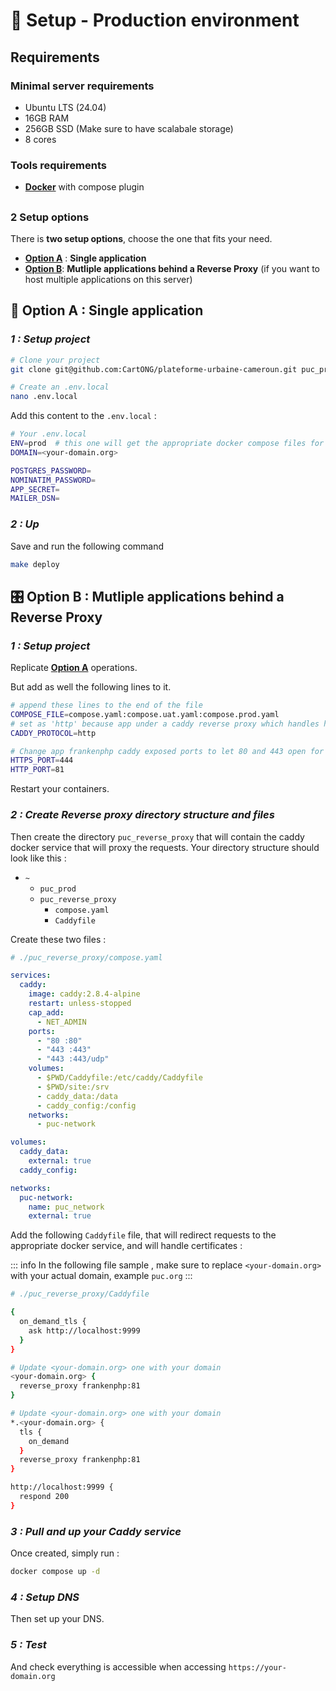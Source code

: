 # 🚀 Setup - Production environment

## Requirements

### Minimal server requirements
-  Ubuntu LTS (24.04)
-  16GB RAM
-  256GB SSD (Make sure to have scalabale storage)
-  8 cores

### Tools requirements
- [**Docker**](https://docs.docker.com/desktop/) with compose plugin

##
### 2 Setup options

There is **two setup options**, choose the one that fits your need.
- [**Option A**](#🚀-option-a-single-application) : **Single application**
- [**Option B**](#🎛️-option-b-mutliple-applications-behind-a-reverse-proxy): **Mutliple applications behind a Reverse Proxy** (if you want to host multiple applications on this server)

## 🚀 Option A : Single application

### *1 : Setup project*

``` bash
# Clone your project
git clone git@github.com:CartONG/plateforme-urbaine-cameroun.git puc_prod && cd puc_prod

# Create an .env.local
nano .env.local
```

Add this content to the `.env.local` :

``` bash
# Your .env.local
ENV=prod  # this one will get the appropriate docker compose files for the setup 
DOMAIN=<your-domain.org>

POSTGRES_PASSWORD=
NOMINATIM_PASSWORD=
APP_SECRET=
MAILER_DSN=
```

### *2 : Up*
Save and run the following command 

``` bash
make deploy
```

## 🎛️ **Option B** : Mutliple applications behind a Reverse Proxy

### *1 : Setup project*

Replicate [**Option A**](#option-a-single-server) operations.

But add as well the following lines to it.

``` bash
# append these lines to the end of the file
COMPOSE_FILE=compose.yaml:compose.uat.yaml:compose.prod.yaml
# set as 'http' because app under a caddy reverse proxy which handles https
CADDY_PROTOCOL=http

# Change app frankenphp caddy exposed ports to let 80 and 443 open for the root reverse proxy
HTTPS_PORT=444
HTTP_PORT=81
```

Restart your containers.

### *2 : Create Reverse proxy directory structure and files*

Then create the directory `puc_reverse_proxy` that will contain the caddy docker service that will proxy the requests. Your directory structure should look like this :

- `~`
  - `puc_prod`
  - `puc_reverse_proxy`
    - `compose.yaml`
    - `Caddyfile`

Create these two files :

``` yaml
# ./puc_reverse_proxy/compose.yaml

services:
  caddy:
    image: caddy:2.8.4-alpine
    restart: unless-stopped
    cap_add:
      - NET_ADMIN
    ports:
      - "80 :80"
      - "443 :443"
      - "443 :443/udp"
    volumes:
      - $PWD/Caddyfile:/etc/caddy/Caddyfile
      - $PWD/site:/srv
      - caddy_data:/data
      - caddy_config:/config
    networks:
      - puc-network

volumes:
  caddy_data:
    external: true
  caddy_config:

networks:
  puc-network:
    name: puc_network
    external: true
```

Add the following `Caddyfile` file, that will redirect requests to the appropriate docker service, and will handle certificates :

::: info
In the following file sample , make sure to replace `<your-domain.org>` with your actual domain, example `puc.org`
:::

``` bash
# ./puc_reverse_proxy/Caddyfile

{
  on_demand_tls {
    ask http://localhost:9999
  }
}

# Update <your-domain.org> one with your domain
<your-domain.org> {
  reverse_proxy frankenphp:81
}

# Update <your-domain.org> one with your domain
*.<your-domain.org> {
  tls {
    on_demand
  }
  reverse_proxy frankenphp:81
}

http://localhost:9999 {
  respond 200
}
```

### *3 : Pull and up your Caddy service*

Once created, simply run :

``` bash
docker compose up -d
```

### *4 : Setup DNS*

Then set up your DNS.


### *5 : Test*

And check everything is accessible when accessing `https://your-domain.org`
